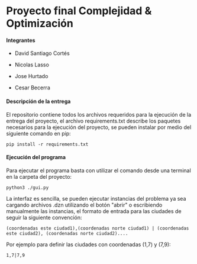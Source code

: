 # Proyecto final Complejidad & Optimización

#### Integrantes
* David Santiago Cortés

* Nicolas Lasso

* Jose Hurtado

* Cesar Becerra

#### Descripción de la entrega
El repositorio contiene todos los archivos requeridos para la ejecución de la entrega del proyecto, el archivo requirements.txt describe los paquetes necesarios para la ejecución del proyecto, se pueden instalar por medio del siguiente comando en pip:
```
pip install -r requirements.txt
```

#### Ejecución del programa

Para ejecutar el programa basta con utilizar el comando desde una terminal en la carpeta del proyecto:

```
python3 ./gui.py
```
La interfaz es sencilla, se pueden ejecutar instancias del problema ya sea cargando archivos .dzn utilizando el botón "abrir" o escribiendo manualmente las instancias, el formato de entrada para las ciudades de seguir la siguiente convención:

```
(coordenadas este ciudad1),(coordenadas norte ciudad1) | (coordenadas este ciudad2), (coordenadas norte ciudad2)....
```
Por ejemplo para definir las ciudades con coordenadas (1,7) y (7,9):
```
1,7|7,9
```
